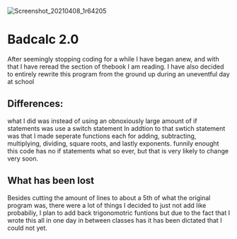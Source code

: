 ![Screenshot_20210408_1r64205](https://user-images.githubusercontent.com/81500962/114094160-f9927a80-9889-11eb-8c02-aaaa9ce9bd4c.png)
# Badcalc 2.0
After seemingly stopping coding for a while I have began anew, and with that I have reread the section of thebook I am reading. I have also decided to entirely rewrite this program from the ground up during an 
uneventful day at school
## Differences:
what I did was instead of using an obnoxiously large amount of if statements was use a switch statement
In addtion to that swtich statement was that I made seperate functions each for adding, subtracting, multiplying, dividing, square roots, and lastly exponents. 
funnily enought this code has no if statements what so ever, but that is very likely to change very soon.
## What has been lost
Besides cutting the amount of lines to about a 5th of what the original program was, there were a lot of things I decided to just not add like probabiliy, I plan to add back trigonomotric funtions but due to the fact that I wrote this all in one day in between classes has it has been dictated that I could not yet.
